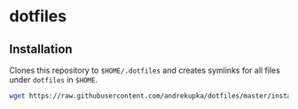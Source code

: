 # dotfiles

## Installation

Clones this repository to `$HOME/.dotfiles` and creates symlinks for all files under `dotfiles` in `$HOME`.

```bash
wget https://raw.githubusercontent.com/andrekupka/dotfiles/master/install.sh && chmod +x install.sh &&./install.sh
```
